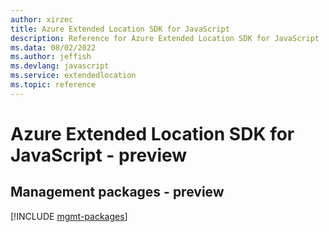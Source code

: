 ```yaml
---
author: xirzec
title: Azure Extended Location SDK for JavaScript
description: Reference for Azure Extended Location SDK for JavaScript
ms.data: 08/02/2022
ms.author: jeffish
ms.devlang: javascript
ms.service: extendedlocation
ms.topic: reference
---
```

# Azure Extended Location SDK for JavaScript - preview

## Management packages - preview
[!INCLUDE [mgmt-packages](extended-location-mgmt-index.md)]